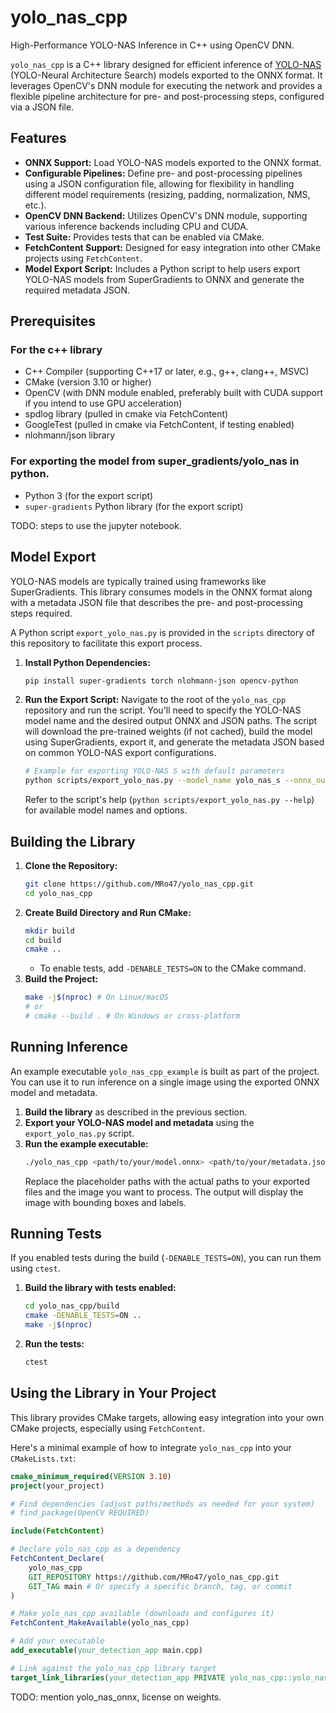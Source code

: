 # yolo_nas_cpp
High-Performance YOLO-NAS Inference in C++ using OpenCV DNN.

`yolo_nas_cpp` is a C++ library designed for efficient inference of [YOLO-NAS](https://github.com/Deci-AI/super-gradients/blob/master/YOLONAS.md) (YOLO-Neural Architecture Search) models exported to the ONNX format. It leverages OpenCV's DNN module for executing the network and provides a flexible pipeline architecture for pre- and post-processing steps, configured via a JSON file.

## Features

*   **ONNX Support:** Load YOLO-NAS models exported to the ONNX format.
*   **Configurable Pipelines:** Define pre- and post-processing pipelines using a JSON configuration file, allowing for flexibility in handling different model requirements (resizing, padding, normalization, NMS, etc.).
*   **OpenCV DNN Backend:** Utilizes OpenCV's DNN module, supporting various inference backends including CPU and CUDA.
*   **Test Suite:** Provides tests that can be enabled via CMake.
*   **FetchContent Support:** Designed for easy integration into other CMake projects using `FetchContent`.
*   **Model Export Script:** Includes a Python script to help users export YOLO-NAS models from SuperGradients to ONNX and generate the required metadata JSON.

## Prerequisites

### For the c++ library
*   C++ Compiler (supporting C++17 or later, e.g., g++, clang++, MSVC)
*   CMake (version 3.10 or higher)
*   OpenCV (with DNN module enabled, preferably built with CUDA support if you intend to use GPU acceleration)
*   spdlog library (pulled in cmake via FetchContent)
*   GoogleTest (pulled in cmake via FetchContent, if testing enabled)
*   nlohmann/json library

### For exporting the model from super_gradients/yolo_nas in python.
*   Python 3 (for the export script)
*   `super-gradients` Python library (for the export script)

TODO: steps to use the jupyter notebook.

## Model Export

YOLO-NAS models are typically trained using frameworks like SuperGradients. This library consumes models in the ONNX format along with a metadata JSON file that describes the pre- and post-processing steps required.

A Python script `export_yolo_nas.py` is provided in the `scripts` directory of this repository to facilitate this export process.

1.  **Install Python Dependencies:**
    ```bash
    pip install super-gradients torch nlohmann-json opencv-python
    ```
2.  **Run the Export Script:**
    Navigate to the root of the `yolo_nas_cpp` repository and run the script. You'll need to specify the YOLO-NAS model name and the desired output ONNX and JSON paths. The script will download the pre-trained weights (if not cached), build the model using SuperGradients, export it, and generate the metadata JSON based on common YOLO-NAS export configurations.

    ```bash
    # Example for exporting YOLO-NAS S with default parameters
    python scripts/export_yolo_nas.py --model_name yolo_nas_s --onnx_output_path yolo_nas_s.onnx --metadata_output_path yolo_nas_s_metadata.json
    ```
    Refer to the script's help (`python scripts/export_yolo_nas.py --help`) for available model names and options.

## Building the Library

1.  **Clone the Repository:**
    ```bash
    git clone https://github.com/MRo47/yolo_nas_cpp.git
    cd yolo_nas_cpp
    ```
2.  **Create Build Directory and Run CMake:**
    ```bash
    mkdir build
    cd build
    cmake ..
    ```
    *   To enable tests, add `-DENABLE_TESTS=ON` to the CMake command.
3.  **Build the Project:**
    ```bash
    make -j$(nproc) # On Linux/macOS
    # or
    # cmake --build . # On Windows or cross-platform
    ```

## Running Inference

An example executable `yolo_nas_cpp_example` is built as part of the project. You can use it to run inference on a single image using the exported ONNX model and metadata.

1.  **Build the library** as described in the previous section.
2.  **Export your YOLO-NAS model and metadata** using the `export_yolo_nas.py` script.
3.  **Run the example executable:**
    ```bash
    ./yolo_nas_cpp <path/to/your/model.onnx> <path/to/your/metadata.json> <path/to/your/image.jpg>
    ```
    Replace the placeholder paths with the actual paths to your exported files and the image you want to process. The output will display the image with bounding boxes and labels.

## Running Tests

If you enabled tests during the build (`-DENABLE_TESTS=ON`), you can run them using `ctest`.

1.  **Build the library with tests enabled:**
    ```bash
    cd yolo_nas_cpp/build
    cmake -DENABLE_TESTS=ON ..
    make -j$(nproc)
    ```
2.  **Run the tests:**
    ```bash
    ctest
    ```

## Using the Library in Your Project

This library provides CMake targets, allowing easy integration into your own CMake projects, especially using `FetchContent`.

Here's a minimal example of how to integrate `yolo_nas_cpp` into your `CMakeLists.txt`:

```cmake
cmake_minimum_required(VERSION 3.10)
project(your_project)

# Find dependencies (adjust paths/methods as needed for your system)
# find_package(OpenCV REQUIRED)

include(FetchContent)

# Declare yolo_nas_cpp as a dependency
FetchContent_Declare(
    yolo_nas_cpp
    GIT_REPOSITORY https://github.com/MRo47/yolo_nas_cpp.git
    GIT_TAG main # Or specify a specific branch, tag, or commit
)

# Make yolo_nas_cpp available (downloads and configures it)
FetchContent_MakeAvailable(yolo_nas_cpp)

# Add your executable
add_executable(your_detection_app main.cpp)

# Link against the yolo_nas_cpp library target
target_link_libraries(your_detection_app PRIVATE yolo_nas_cpp::yolo_nas_cpp)
```

TODO: mention yolo_nas_onnx, license on weights.